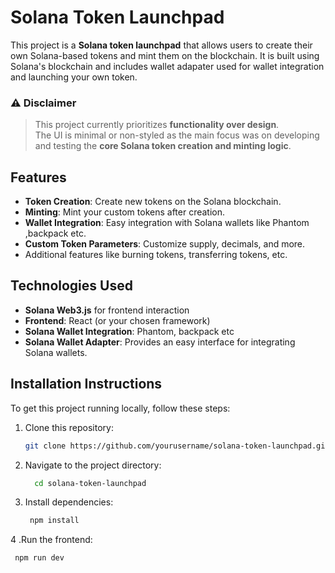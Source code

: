 # Solana Token Launchpad

This project is a **Solana token launchpad** that allows users to create their own Solana-based tokens and mint them on the blockchain. It is built using Solana's blockchain  and includes wallet adapater used for wallet integration and launching your own token.


### ⚠️ Disclaimer

> This project currently prioritizes **functionality over design**.  
> The UI is minimal or non-styled as the main focus was on developing and testing the **core Solana token creation and minting logic**.  

## Features
- **Token Creation**: Create new tokens on the Solana blockchain.
- **Minting**: Mint your custom tokens after creation.
- **Wallet Integration**: Easy integration with Solana wallets like Phantom ,backpack etc.
- **Custom Token Parameters**: Customize supply, decimals, and more.
- Additional features like burning tokens, transferring tokens, etc.

## Technologies Used
- **Solana Web3.js** for frontend interaction
- **Frontend**: React (or your chosen framework)
- **Solana Wallet Integration**: Phantom, backpack etc
-  **Solana Wallet Adapter**: Provides an easy interface for integrating Solana wallets.

## Installation Instructions

To get this project running locally, follow these steps:

1. Clone this repository:
   ```bash
   git clone https://github.com/yourusername/solana-token-launchpad.git
2.  Navigate to the project directory:
    ```bash
      cd solana-token-launchpad
 3. Install dependencies:
     ```bash
      npm install
 4 .Run the frontend:
  ```bash 
   npm run dev

